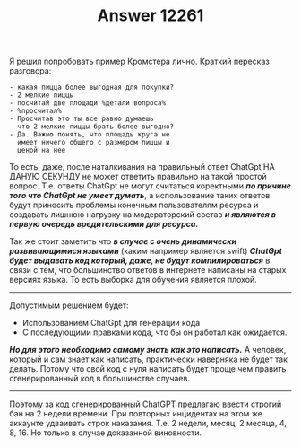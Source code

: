 ﻿---
title: "Answer 12261"
se.owner.user_id: 186752
se.owner.display_name: "Andrew_STOP_RU_AGRESSION_IN_UA"
se.owner.link: "https://ru.meta.stackoverflow.com/users/186752/andrew-stop-ru-agression-in-ua"
se.answer_id: 12261
se.question_id: 12247
se.post_type: answer
se.is_accepted: False
---
<p>Я решил попробовать пример Кромстера лично.
Краткий пересказ разговора:</p>
<pre><code>- какая пицца более выгодная для покупки?
- 2 мелкие пиццы
- посчитай две площади %детали вопроса%
- %просчитал%
- Просчитав это ты все равно думаешь 
  что 2 мелкие пиццы брать более выгодно?
- Да. Важно понять, что площадь круга не
  имеет ничего общего с размером пиццы и 
  ценой на нее
</code></pre>
<p>То есть, даже, после наталкивания на правильный ответ ChatGpt НА ДАНУЮ СЕКУНДУ не может ответить правильно на такой простой вопрос. Т.е. ответы ChatGpt не могут считаться коректными <em><strong>по причине того что ChatGpt не умеет думать</strong></em>, а использование таких ответов будут приносить проблемы конечным пользователям ресурса и создавать лишнюю нагрузку на модераторский состав <em><strong>и являются в первую очередь вредительскими для ресурса.</strong></em></p>
<p>Так же стоит заметить что <em><strong>в случае с очень динамически развивающимися языками</strong></em> (каким например является swift) <em><strong>ChatGpt будет выдавать код который, даже, не будут компилироваться</strong></em> в связи с тем, что большинство ответов в интернете написаны на старых версиях языка. То есть выборка для обучения является плохой.</p>
<hr />
<p>Допустимым решением будет:</p>
<ul>
<li>Использованием ChatGpt для генерации кода</li>
<li>С последующими правками кода, что бы он работал как ожидается.</li>
</ul>
<p><em><strong>Но для этого необходимо самому знать как это написать.</strong></em> А человек, который и сам знает как написать, практически наверняка не будет так делать. Потому что свой код с нуля написать будет проще чем править сгенерированный код в большинстве случаев.</p>
<hr />
<p>Поэтому за код сгенерированный ChatGPT предлагаю ввести строгий бан на 2 недели времени. При повторных инцидентах на этом же аккаунте удваивать строк наказания. Т.е. 2 недели, месяц, 2 месяца, 4, 8, 16. Но только в случае доказанной виновности.</p>
